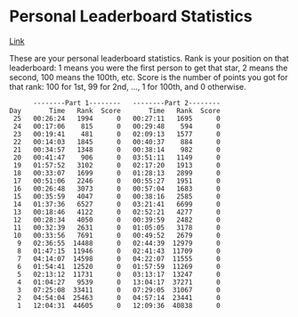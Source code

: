 # Personal Leaderboard Statistics

[Link](https://adventofcode.com/2020/leaderboard/self)

These are your personal leaderboard statistics. Rank is your position on that leaderboard: 1 means you were the first person to get that star, 2 means the second, 100 means the 100th, etc. Score is the number of points you got for that rank: 100 for 1st, 99 for 2nd, ..., 1 for 100th, and 0 otherwise.

```
      --------Part 1--------   --------Part 2--------
Day       Time   Rank  Score       Time   Rank  Score
 25   00:26:24   1994      0   00:27:11   1695      0
 24   00:17:06    815      0   00:29:48    594      0
 23   00:19:41    481      0   02:09:13   1577      0
 22   00:14:03   1845      0   00:40:37    884      0
 21   00:34:57   1348      0   00:38:14    982      0
 20   00:41:47    906      0   03:51:11   1149      0
 19   01:57:52   3102      0   02:17:20   1913      0
 18   00:33:07   1699      0   01:28:13   2899      0
 17   00:51:06   2246      0   00:55:27   1951      0
 16   00:26:48   3073      0   00:57:04   1683      0
 15   00:35:59   4047      0   00:38:16   2585      0
 14   01:37:36   6527      0   03:21:41   6699      0
 13   00:18:46   4122      0   02:52:21   4277      0
 12   00:28:34   4050      0   00:39:59   2482      0
 11   00:32:39   2631      0   01:05:05   3178      0
 10   00:33:56   7691      0   00:49:52   2679      0
  9   02:36:55  14488      0   02:44:39  12979      0
  8   01:47:15  11946      0   02:41:43  11709      0
  7   04:14:07  14598      0   04:22:07  11555      0
  6   01:54:41  12520      0   01:57:59  11269      0
  5   02:13:12  11731      0   03:13:17  13247      0
  4   01:04:27   9539      0   13:04:17  37271      0
  3   07:25:08  33411      0   07:29:05  31067      0
  2   04:54:04  25463      0   04:57:14  23441      0
  1   12:04:31  44605      0   12:09:36  40838      0
```
